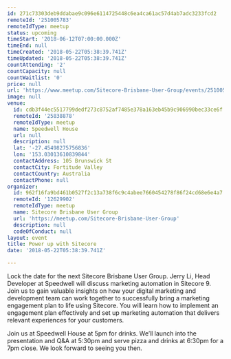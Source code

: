 ```yaml
---
id: 271c73303deb9ddabae9c096e6114725448c6ea4ca61ac57d4ab7adc3233fcd2
remoteId: '251005783'
remoteIdType: meetup
status: upcoming
timeStart: '2018-06-12T07:00:00.000Z'
timeEnd: null
timeCreated: '2018-05-22T05:38:39.741Z'
timeUpdated: '2018-05-22T05:38:39.741Z'
countAttending: '2'
countCapacity: null
countWaitlist: '0'
price: null
url: 'https://www.meetup.com/Sitecore-Brisbane-User-Group/events/251005783/'
image: null
venue:
  id: cdb3f44ec5517799dedf273c8752af7485e378a163eb45b9c906990bec33ce6f
  remoteId: '25838878'
  remoteIdType: meetup
  name: Speedwell House
  url: null
  description: null
  lat: '-27.45498275756836'
  lon: '153.03013610839844'
  contactAddress: 105 Brunswick St
  contactCity: Fortitude Valley
  contactCountry: Australia
  contactPhone: null
organizer:
  id: 962f16fa9bd461b0527f2c13a738f6c9c4abee7660454278f86f24cd68e6e4a7
  remoteId: '12629902'
  remoteIdType: meetup
  name: Sitecore Brisbane User Group
  url: 'https://meetup.com/Sitecore-Brisbane-User-Group'
  description: null
  codeOfConduct: null
layout: event
title: Power up with Sitecore
date: '2018-05-22T05:38:39.741Z'

---
```

<p>Lock the date for the next Sitecore Brisbane User Group. Jerry Li, Head Developer at Speedwell will discuss marketing automation in Sitecore 9. Join us to gain valuable insights on how your digital marketing and development team can work together to successfully bring a marketing engagement plan to life using Sitecore. You will learn how to implement an engagement plan effectively and set up marketing automation that delivers relevant experiences for your customers.</p> <p>Join us at Speedwell House at 5pm for drinks. We’ll launch into the presentation and Q&amp;A at 5:30pm and serve pizza and drinks at 6:30pm for a 7pm close. We look forward to seeing you then.</p>

